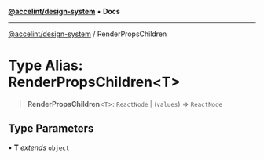 [**@accelint/design-system**](../README.md) • **Docs**

***

[@accelint/design-system](../README.md) / RenderPropsChildren

# Type Alias: RenderPropsChildren\<T\>

> **RenderPropsChildren**\<`T`\>: `ReactNode` \| (`values`) => `ReactNode`

## Type Parameters

• **T** *extends* `object`
